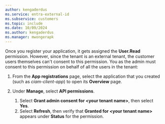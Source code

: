 ```yaml
---
author: kengaderdus
ms.service: entra-external-id
ms.subservice: customers
ms.topic: include
ms.date: 10/09/2024
ms.author: kengaderdus
ms.manager: mwongerapk
---
```


Once you register your application, it gets assigned the **User.Read** permission. However, since the tenant is an external tenant, the customer users themselves can't consent to this permission. You as the admin must consent to this permission on behalf of all the users in the tenant:

1. From the **App registrations** page, select the application that you created (such as *ciam-client-app*) to open its **Overview** page.
1. Under **Manage**, select **API permissions**.

    1. Select **Grant admin consent for \<your tenant name\>**, then select **Yes**.
    1. Select **Refresh**, then verify that **Granted for \<your tenant name\>** appears under **Status** for the permission.
